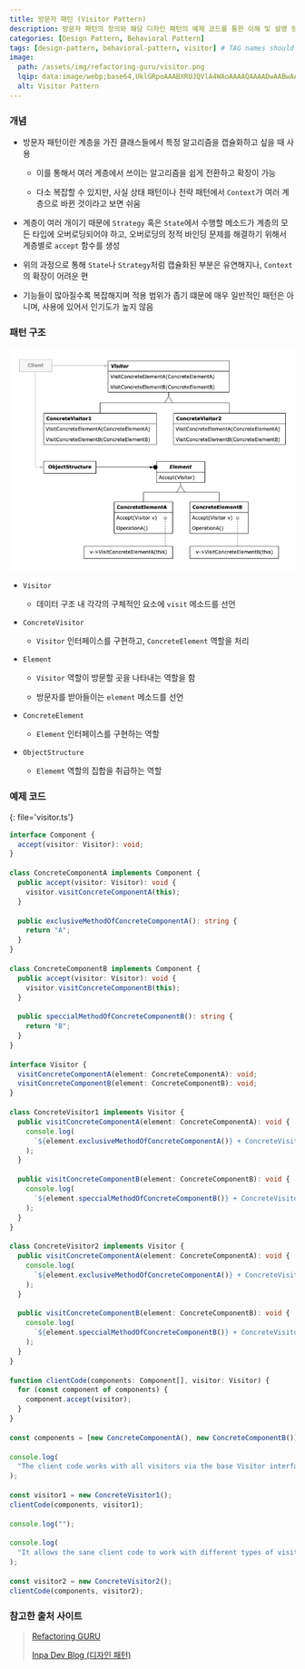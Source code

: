 ```yaml
---
title: 방문자 패턴 (Visitor Pattern)
description: 방문자 패턴의 정의와 해당 디자인 패턴의 예제 코드를 통한 이해 및 설명 정리
categories: [Design Pattern, Behavioral Pattern]
tags: [design-pattern, behavioral-pattern, visitor] # TAG names should always be lowercase
image:
  path: /assets/img/refactoring-guru/visitor.png
  lqip: data:image/webp;base64,UklGRpoAAABXRUJQVlA4WAoAAAAQAAAADwAABwAAQUxQSDIAAAARL0AmbZurmr57yyIiqE8oiG0bejIYEQTgqiDA9vqnsUSI6H+oAERp2HZ65qP/VIAWAFZQOCBCAAAA8AEAnQEqEAAIAAVAfCWkAALp8sF8rgRgAP7o9FDvMCkMde9PK7euH5M1m6VWoDXf2FkP3BqV0ZYbO6NA/VFIAAAA
  alt: Visitor Pattern
---
```


### 개념

- 방문자 패턴이란 계층을 가진 클래스들에서 특정 알고리즘을 캡슐화하고 싶을 때 사용

  - 이를 통해서 여러 계층에서 쓰이는 알고리즘을 쉽게 전환하고 확장이 가능

  - 다소 복잡할 수 있지만, 사실 상태 패턴이나 전략 패턴에서 `Context`가 여러 계층으로 바뀐 것이라고 보면 쉬움

- 계층이 여러 개이기 때문에 `Strategy` 혹은 `State`에서 수행할 메소드가 계층의 모든 타입에 오버로딩되어야 하고, 오버로딩의 정적 바인딩 문제를 해결하기 위해서 계층별로 `accept` 함수를 생성

- 위의 과정으로 통해 `State`나 `Strategy`처럼 캡슐화된 부분은 유연해지나, `Context`의 확장이 어려운 편

- 기능들이 많아질수록 복잡해지며 적용 범위가 좁기 떄문에 매우 일반적인 패턴은 아니며, 사용에 있어서 인기도가 높지 않음

### 패턴 구조

![visitor](/assets/img/structure/visitor.png)

- `Visitor`

  - 데이터 구조 내 각각의 구체적인 요소에 `visit` 메소드를 선언

- `ConcreteVisitor`

  - `Visitor` 인터페이스를 구현하고, `ConcreteElement` 역할을 처리

- `Element`

  - `Visitor` 역할이 방문할 곳을 나타내는 역할을 함

  - 방문자를 받아들이는 `element` 메소드를 선언

- `ConcreteElement`

  - `Element` 인터페이스를 구현하는 역할

- `ObjectStructure`

  - `Elememt` 역할의 집합을 취급하는 역할

### 예제 코드

{: file='visitor.ts'}

```ts
interface Component {
  accept(visitor: Visitor): void;
}

class ConcreteComponentA implements Component {
  public accept(visitor: Visitor): void {
    visitor.visitConcreteComponentA(this);
  }

  public exclusiveMethodOfConcreteComponentA(): string {
    return "A";
  }
}

class ConcreteComponentB implements Component {
  public accept(visitor: Visitor): void {
    visitor.visitConcreteComponentB(this);
  }

  public speccialMethodOfConcreteComponentB(): string {
    return "B";
  }
}

interface Visitor {
  visitConcreteComponentA(element: ConcreteComponentA): void;
  visitConcreteComponentB(element: ConcreteComponentB): void;
}

class ConcreteVisitor1 implements Visitor {
  public visitConcreteComponentA(element: ConcreteComponentA): void {
    console.log(
      `${element.exclusiveMethodOfConcreteComponentA()} + ConcreteVisitor1`
    );
  }

  public visitConcreteComponentB(element: ConcreteComponentB): void {
    console.log(
      `${element.speccialMethodOfConcreteComponentB()} + ConcreteVisitor1`
    );
  }
}

class ConcreteVisitor2 implements Visitor {
  public visitConcreteComponentA(element: ConcreteComponentA): void {
    console.log(
      `${element.exclusiveMethodOfConcreteComponentA()} + ConcreteVisitor2`
    );
  }

  public visitConcreteComponentB(element: ConcreteComponentB): void {
    console.log(
      `${element.speccialMethodOfConcreteComponentB()} + ConcreteVisitor2`
    );
  }
}

function clientCode(components: Component[], visitor: Visitor) {
  for (const component of components) {
    component.accept(visitor);
  }
}

const components = [new ConcreteComponentA(), new ConcreteComponentB()];

console.log(
  "The client code works with all visitors via the base Visitor interface:"
);

const visitor1 = new ConcreteVisitor1();
clientCode(components, visitor1);

console.log("");

console.log(
  "It allows the sane client code to work with different types of visitors:"
);

const visitor2 = new ConcreteVisitor2();
clientCode(components, visitor2);
```

### 참고한 출처 사이트

> [Refactoring GURU](https://refactoring.guru/ko/design-patterns)
>
> [Inpa Dev Blog (디자인 패턴)](https://inpa.tistory.com/category/%EB%94%94%EC%9E%90%EC%9D%B8%20%ED%8C%A8%ED%84%B4)
